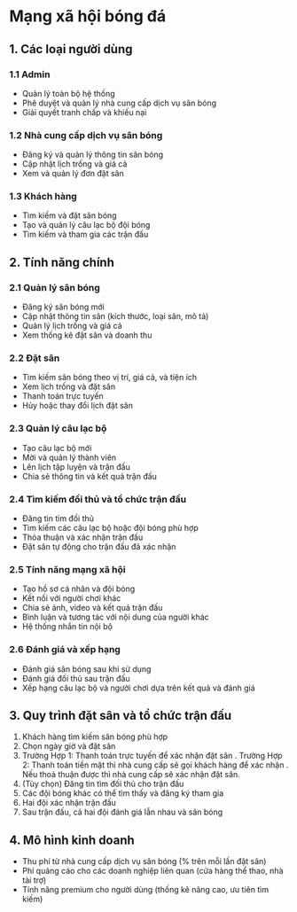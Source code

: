 # Mạng xã hội bóng đá

## 1. Các loại người dùng

### 1.1 Admin
- Quản lý toàn bộ hệ thống
- Phê duyệt và quản lý nhà cung cấp dịch vụ sân bóng
- Giải quyết tranh chấp và khiếu nại

### 1.2 Nhà cung cấp dịch vụ sân bóng
- Đăng ký và quản lý thông tin sân bóng
- Cập nhật lịch trống và giá cả
- Xem và quản lý đơn đặt sân

### 1.3 Khách hàng
- Tìm kiếm và đặt sân bóng
- Tạo và quản lý câu lạc bộ đội bóng
- Tìm kiếm và tham gia các trận đấu

## 2. Tính năng chính

### 2.1 Quản lý sân bóng
- Đăng ký sân bóng mới
- Cập nhật thông tin sân (kích thước, loại sân, mô tả)
- Quản lý lịch trống và giá cả
- Xem thống kê đặt sân và doanh thu

### 2.2 Đặt sân
- Tìm kiếm sân bóng theo vị trí, giá cả, và tiện ích
- Xem lịch trống và đặt sân
- Thanh toán trực tuyến
- Hủy hoặc thay đổi lịch đặt sân

### 2.3 Quản lý câu lạc bộ
- Tạo câu lạc bộ mới
- Mời và quản lý thành viên
- Lên lịch tập luyện và trận đấu
- Chia sẻ thông tin và kết quả trận đấu

### 2.4 Tìm kiếm đối thủ và tổ chức trận đấu
- Đăng tin tìm đối thủ
- Tìm kiếm các câu lạc bộ hoặc đội bóng phù hợp
- Thỏa thuận và xác nhận trận đấu
- Đặt sân tự động cho trận đấu đã xác nhận

### 2.5 Tính năng mạng xã hội
- Tạo hồ sơ cá nhân và đội bóng
- Kết nối với người chơi khác
- Chia sẻ ảnh, video và kết quả trận đấu
- Bình luận và tương tác với nội dung của người khác
- Hệ thống nhắn tin nội bộ

### 2.6 Đánh giá và xếp hạng
- Đánh giá sân bóng sau khi sử dụng
- Đánh giá đối thủ sau trận đấu
- Xếp hạng câu lạc bộ và người chơi dựa trên kết quả và đánh giá

## 3. Quy trình đặt sân và tổ chức trận đấu

1. Khách hàng tìm kiếm sân bóng phù hợp
2. Chọn ngày giờ và đặt sân
3. Trường Hợp 1:  Thanh toán trực tuyến để xác nhận đặt sân . Trường Hợp 2: Thanh toán tiền mặt thì nhà cung cấp sẽ gọi khách hàng để xác nhận . Nếu thoả thuận được thì nhà cung cấp sẽ xác nhận đặt sân.
4. (Tùy chọn) Đăng tin tìm đối thủ cho trận đấu
5. Các đội bóng khác có thể tìm thấy và đăng ký tham gia
6. Hai đội xác nhận trận đấu
7. Sau trận đấu, cả hai đội đánh giá lẫn nhau và sân bóng

## 4. Mô hình kinh doanh

- Thu phí từ nhà cung cấp dịch vụ sân bóng (% trên mỗi lần đặt sân)
- Phí quảng cáo cho các doanh nghiệp liên quan (cửa hàng thể thao, nhà tài trợ)
- Tính năng premium cho người dùng (thống kê nâng cao, ưu tiên tìm kiếm)

